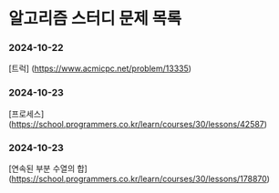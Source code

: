 # 알고리즘 스터디 문제 목록

### 2024-10-22

[트럭] (https://www.acmicpc.net/problem/13335)

### 2024-10-23

[프로세스] (https://school.programmers.co.kr/learn/courses/30/lessons/42587)

### 2024-10-23

[연속된 부분 수열의 합] (https://school.programmers.co.kr/learn/courses/30/lessons/178870)
